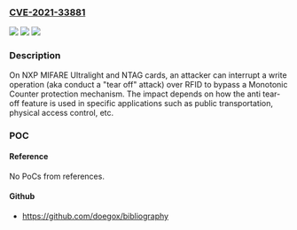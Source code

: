 ### [CVE-2021-33881](https://cve.mitre.org/cgi-bin/cvename.cgi?name=CVE-2021-33881)
![](https://img.shields.io/static/v1?label=Product&message=n%2Fa&color=blue)
![](https://img.shields.io/static/v1?label=Version&message=n%2Fa&color=blue)
![](https://img.shields.io/static/v1?label=Vulnerability&message=n%2Fa&color=brighgreen)

### Description

On NXP MIFARE Ultralight and NTAG cards, an attacker can interrupt a write operation (aka conduct a "tear off" attack) over RFID to bypass a Monotonic Counter protection mechanism. The impact depends on how the anti tear-off feature is used in specific applications such as public transportation, physical access control, etc.

### POC

#### Reference
No PoCs from references.

#### Github
- https://github.com/doegox/bibliography

